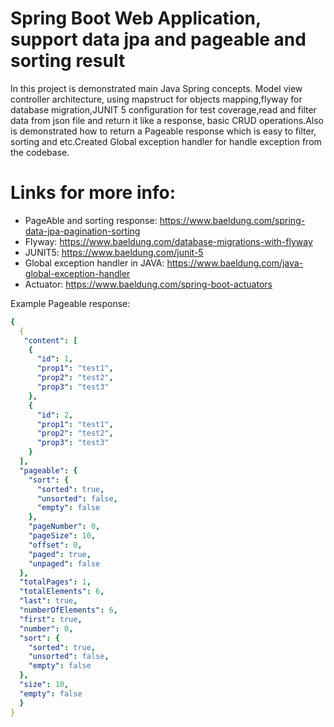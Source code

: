 # Spring Boot Web Application, support data jpa and pageable and sorting result

In this project is demonstrated main Java Spring concepts.
Model view controller architecture, using mapstruct for objects mapping,flyway for database migration,JUNIT 5 configuration for test coverage,read and filter data from json file and return it like a response, basic CRUD operations.Also is demonstrated how to return a Pageable response which is easy to filter, sorting and etc.Created Global exception handler for handle exception from the codebase.

# Links for more info:
- PageAble and sorting response: https://www.baeldung.com/spring-data-jpa-pagination-sorting
- Flyway: https://www.baeldung.com/database-migrations-with-flyway
- JUNIT5: https://www.baeldung.com/junit-5
- Global exception handler in JAVA: https://www.baeldung.com/java-global-exception-handler
- Actuator: https://www.baeldung.com/spring-boot-actuators

Example Pageable response:

```yaml
{
  {
   "content": [
    {
      "id": 1,
      "prop1": "test1",
      "prop2": "test2",
      "prop3": "test3"
    },
    {
      "id": 2,
      "prop1": "test1",
      "prop2": "test2",
      "prop3": "test3"
    }
  ],
  "pageable": {
    "sort": {
      "sorted": true,
      "unsorted": false,
      "empty": false
    },
    "pageNumber": 0,
    "pageSize": 10,
    "offset": 0,
    "paged": true,
    "unpaged": false
  },
  "totalPages": 1,
  "totalElements": 6,
  "last": true,
  "numberOfElements": 6,
  "first": true,
  "number": 0,
  "sort": {
    "sorted": true,
    "unsorted": false,
    "empty": false
  },
  "size": 10,
  "empty": false
  }
}
